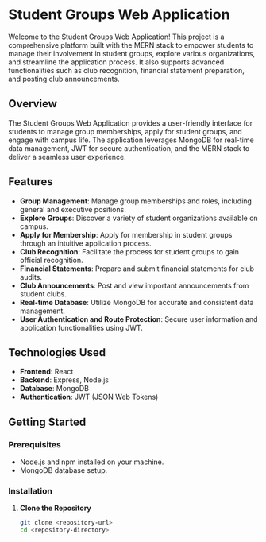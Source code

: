 # Student Groups Web Application

Welcome to the Student Groups Web Application! This project is a comprehensive platform built with the MERN stack to empower students to manage their involvement in student groups, explore various organizations, and streamline the application process. It also supports advanced functionalities such as club recognition, financial statement preparation, and posting club announcements.

## Overview

The Student Groups Web Application provides a user-friendly interface for students to manage group memberships, apply for student groups, and engage with campus life. The application leverages MongoDB for real-time data management, JWT for secure authentication, and the MERN stack to deliver a seamless user experience.

## Features

- **Group Management**: Manage group memberships and roles, including general and executive positions.
- **Explore Groups**: Discover a variety of student organizations available on campus.
- **Apply for Membership**: Apply for membership in student groups through an intuitive application process.
- **Club Recognition**: Facilitate the process for student groups to gain official recognition.
- **Financial Statements**: Prepare and submit financial statements for club audits.
- **Club Announcements**: Post and view important announcements from student clubs.
- **Real-time Database**: Utilize MongoDB for accurate and consistent data management.
- **User Authentication and Route Protection**: Secure user information and application functionalities using JWT.

## Technologies Used

- **Frontend**: React
- **Backend**: Express, Node.js
- **Database**: MongoDB
- **Authentication**: JWT (JSON Web Tokens)

## Getting Started

### Prerequisites

- Node.js and npm installed on your machine.
- MongoDB database setup.

### Installation

1. **Clone the Repository**

   ```bash
   git clone <repository-url>
   cd <repository-directory>
